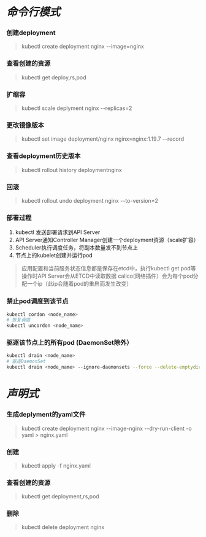 # ***命令行模式***
### 创建deployment
> kubectl create deployment nginx --image=nginx
### 查看创建的资源
> kubectl get deploy,rs,pod
### 扩缩容
> kubectl scale deplyment nginx --replicas=2
###  更改镜像版本
> kubectl set image deployment/nginx nginx=nginx:1.19.7 --record
### 查看deployment历史版本
> kubectl rollout history deploymentnginx
### 回滚
> kubectl rollout undo deployment nginx --to-version=2

### 部署过程
1. kubectl 发送部署请求到API Server
2. API Server通知Controller Manager创建一个deployment资源（scale扩容）
3. Scheduler执行调度任务，将副本数量发不到节点上
4. 节点上的kubelet创建并运行pod
> 应用配置和当前服务状态信息都是保存在etcd中，执行kubectl get pod等操作时API Server会从ETCD中读取数据
calico(网络插件）会为每个pod分配一个ip（此ip会随着pod的重启而发生改变）

### 禁止pod调度到该节点
~~~ bash
kubectl cordon <node_name>
# 恢复调度
kubectl uncordon <node_name>
~~~
### 驱逐该节点上的所有pod (DaemonSet除外）
~~~ bash
kubectl drain <node_name>
# 驱逐DaemonSet
kubectl drain <node_name> --ignore-daemonsets --force --delete-emptydir-data
~~~

# ***声明式***
### 生成deplyment的yaml文件
> kubectl create deployment nginx --image-nginx --dry-run-client -o yaml > nginx.yaml
### 创建
> kubectl apply -f nginx.yaml
### 查看创建的资源
> kubectl get deployment,rs,pod
### 删除
> kubectl delete deployment nginx
